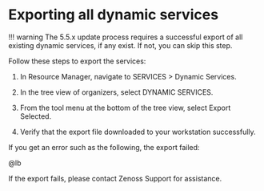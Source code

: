 # Exporting all dynamic services

!!! warning
    The 5.5.x update process requires a successful export of all existing
    dynamic services, if any exist. If not, you can skip this step.

Follow these steps to export the services:

1.  In Resource Manager, navigate to SERVICES &gt; Dynamic Services.

2.  In the tree view of organizers, select DYNAMIC SERVICES.

3.  From the tool menu at the bottom of the tree view, select Export
    Selected.

4.  Verify that the export file downloaded to your workstation
    successfully.

If you get an error such as the following, the export failed:

@lb[](img/pre-upgrade-export-error.png)

If the export fails, please contact Zenoss Support for assistance.


